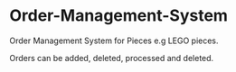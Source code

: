 # Order-Management-System
Order Management System for Pieces e.g LEGO pieces.

Orders can be added, deleted, processed and deleted. 
